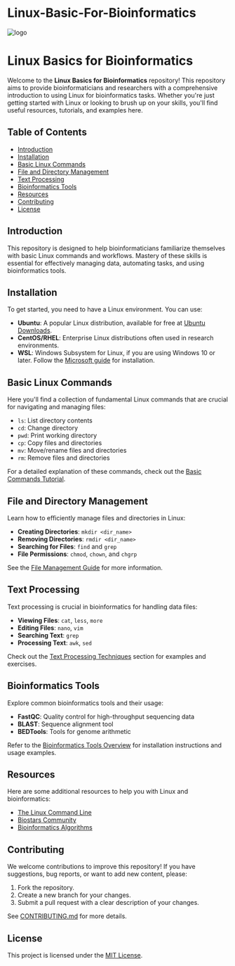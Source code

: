 # Linux-Basic-For-Bioinformatics
![logo](https://media.geeksforgeeks.org/wp-content/cdn-uploads/20230110215926/Basic-Linux-Commands.gif)



# Linux Basics for Bioinformatics

Welcome to the **Linux Basics for Bioinformatics** repository! This repository aims to provide bioinformaticians and researchers with a comprehensive introduction to using Linux for bioinformatics tasks. Whether you're just getting started with Linux or looking to brush up on your skills, you'll find useful resources, tutorials, and examples here.

## Table of Contents

- [Introduction](#introduction)
- [Installation](#installation)
- [Basic Linux Commands](#basic-linux-commands)
- [File and Directory Management](#file-and-directory-management)
- [Text Processing](#text-processing)
- [Bioinformatics Tools](#bioinformatics-tools)
- [Resources](#resources)
- [Contributing](#contributing)
- [License](#license)

## Introduction

This repository is designed to help bioinformaticians familiarize themselves with basic Linux commands and workflows. Mastery of these skills is essential for effectively managing data, automating tasks, and using bioinformatics tools.

## Installation

To get started, you need to have a Linux environment. You can use:

- **Ubuntu**: A popular Linux distribution, available for free at [Ubuntu Downloads](https://ubuntu.com/download).
- **CentOS/RHEL**: Enterprise Linux distributions often used in research environments.
- **WSL**: Windows Subsystem for Linux, if you are using Windows 10 or later. Follow the [Microsoft guide](https://docs.microsoft.com/en-us/windows/wsl/install) for installation.

## Basic Linux Commands

Here you'll find a collection of fundamental Linux commands that are crucial for navigating and managing files:

- `ls`: List directory contents
- `cd`: Change directory
- `pwd`: Print working directory
- `cp`: Copy files and directories
- `mv`: Move/rename files and directories
- `rm`: Remove files and directories

For a detailed explanation of these commands, check out the [Basic Commands Tutorial](docs/basic_commands.md).

## File and Directory Management

Learn how to efficiently manage files and directories in Linux:

- **Creating Directories**: `mkdir <dir_name>`
- **Removing Directories**: `rmdir <dir_name>`
- **Searching for Files**: `find` and `grep`
- **File Permissions**: `chmod`, `chown`, and `chgrp`

See the [File Management Guide](docs/file_management.md) for more information.

## Text Processing

Text processing is crucial in bioinformatics for handling data files:

- **Viewing Files**: `cat`, `less`, `more`
- **Editing Files**: `nano`, `vim`
- **Searching Text**: `grep`
- **Processing Text**: `awk`, `sed`

Check out the [Text Processing Techniques](docs/text_processing.md) section for examples and exercises.

## Bioinformatics Tools

Explore common bioinformatics tools and their usage:

- **FastQC**: Quality control for high-throughput sequencing data
- **BLAST**: Sequence alignment tool
- **BEDTools**: Tools for genome arithmetic

Refer to the [Bioinformatics Tools Overview](docs/bioinformatics_tools.md) for installation instructions and usage examples.

## Resources

Here are some additional resources to help you with Linux and bioinformatics:

- [The Linux Command Line](http://linuxcommand.org/)
- [Biostars Community](https://www.biostars.org/)
- [Bioinformatics Algorithms](https://www.springer.com/gp/book/9783030157831)

## Contributing

We welcome contributions to improve this repository! If you have suggestions, bug reports, or want to add new content, please:

1. Fork the repository.
2. Create a new branch for your changes.
3. Submit a pull request with a clear description of your changes.

See [CONTRIBUTING.md](CONTRIBUTING.md) for more details.

## License

This project is licensed under the [MIT License](LICENSE).

